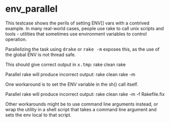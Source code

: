 # env_parallel

This testcase shows the perils of setting ENV[] vars with a contrived example.
In many real-world cases, people use rake to call unix scripts and tools - utilities that sometimes use environment variables to control operation.

Parallelizing the task using <tt>drake</tt> or <tt>rake -m</tt> exposes this, as the use of the global ENV is not thread safe.

This should give correct output in <tt>x.tmp</tt>:
  rake clean
  rake

Parallel rake will produce incorrect output:
  rake clean
  rake -m

One workaround is to set the ENV variable in the sh() call itself.

Parallel rake will produce incorrect output:
  rake clean
  rake -m -f Rakefile.fix

Other workarounds might be to use command line arguments instead, or wrap the utility in a shell script that takes a command line argument and sets the env local to that script.

